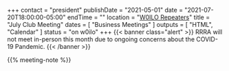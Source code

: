 +++
contact = "president"
publishDate = "2021-05-01"
date = "2021-07-20T18:00:00-05:00"
endTime = ""
location = "[W0ILO Repeaters](/radios/)"
title = "July Club Meeting"
dates = [ "Business Meetings" ]
outputs = [ "HTML", "Calendar" ]
status = "on w0ilo"
+++
{{< banner class="alert" >}}
RRRA will not meet in-person this month due to ongoing concerns
about the COVID-19 Pandemic.
{{< /banner >}}

{{% meeting-note %}}
